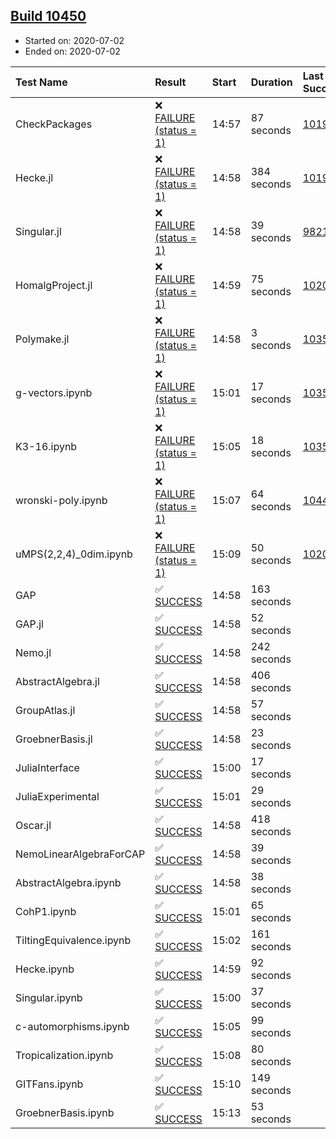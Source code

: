 ## [Build 10450](https://oscarci.mathematik.uni-kl.de/job/oscar/10450/)

* Started on: 2020-07-02
* Ended on: 2020-07-02

| Test Name    | Result | Start | Duration | Last Success | First Failure |
|:-------------|:-------|:------|:---------|:-------------|:--------------|
| CheckPackages | ❌ [FAILURE (status = 1)](https://oscarci.mathematik.uni-kl.de/job/oscar/10450/artifact/logs/build-10450/CheckPackages.log) | 14:57 | 87 seconds | [10197](https://oscarci.mathematik.uni-kl.de/job/oscar/10197/) | [10198](https://oscarci.mathematik.uni-kl.de/job/oscar/10198/) |
| Hecke.jl | ❌ [FAILURE (status = 1)](https://oscarci.mathematik.uni-kl.de/job/oscar/10450/artifact/logs/build-10450/Hecke.jl.log) | 14:58 | 384 seconds | [10197](https://oscarci.mathematik.uni-kl.de/job/oscar/10197/) | [10198](https://oscarci.mathematik.uni-kl.de/job/oscar/10198/) |
| Singular.jl | ❌ [FAILURE (status = 1)](https://oscarci.mathematik.uni-kl.de/job/oscar/10450/artifact/logs/build-10450/Singular.jl.log) | 14:58 | 39 seconds | [9821](https://oscarci.mathematik.uni-kl.de/job/oscar/9821/) | [9822](https://oscarci.mathematik.uni-kl.de/job/oscar/9822/) |
| HomalgProject.jl | ❌ [FAILURE (status = 1)](https://oscarci.mathematik.uni-kl.de/job/oscar/10450/artifact/logs/build-10450/HomalgProject.jl.log) | 14:59 | 75 seconds | [10209](https://oscarci.mathematik.uni-kl.de/job/oscar/10209/) | [10210](https://oscarci.mathematik.uni-kl.de/job/oscar/10210/) |
| Polymake.jl | ❌ [FAILURE (status = 1)](https://oscarci.mathematik.uni-kl.de/job/oscar/10450/artifact/logs/build-10450/Polymake.jl.log) | 14:58 | 3 seconds | [10356](https://oscarci.mathematik.uni-kl.de/job/oscar/10356/) | [10357](https://oscarci.mathematik.uni-kl.de/job/oscar/10357/) |
| g-vectors.ipynb | ❌ [FAILURE (status = 1)](https://oscarci.mathematik.uni-kl.de/job/oscar/10450/artifact/logs/build-10450/g-vectors.ipynb.log) | 15:01 | 17 seconds | [10356](https://oscarci.mathematik.uni-kl.de/job/oscar/10356/) | [10357](https://oscarci.mathematik.uni-kl.de/job/oscar/10357/) |
| K3-16.ipynb | ❌ [FAILURE (status = 1)](https://oscarci.mathematik.uni-kl.de/job/oscar/10450/artifact/logs/build-10450/K3-16.ipynb.log) | 15:05 | 18 seconds | [10356](https://oscarci.mathematik.uni-kl.de/job/oscar/10356/) | [10357](https://oscarci.mathematik.uni-kl.de/job/oscar/10357/) |
| wronski-poly.ipynb | ❌ [FAILURE (status = 1)](https://oscarci.mathematik.uni-kl.de/job/oscar/10450/artifact/logs/build-10450/wronski-poly.ipynb.log) | 15:07 | 64 seconds | [10449](https://oscarci.mathematik.uni-kl.de/job/oscar/10449/) | [10450](https://oscarci.mathematik.uni-kl.de/job/oscar/10450/) |
| uMPS(2,2,4)_0dim.ipynb | ❌ [FAILURE (status = 1)](https://oscarci.mathematik.uni-kl.de/job/oscar/10450/artifact/logs/build-10450/uMPS-2-2-4-_0dim.ipynb.log) | 15:09 | 50 seconds | [10209](https://oscarci.mathematik.uni-kl.de/job/oscar/10209/) | [10210](https://oscarci.mathematik.uni-kl.de/job/oscar/10210/) |
| GAP | ✅ [SUCCESS](https://oscarci.mathematik.uni-kl.de/job/oscar/10450/artifact/logs/build-10450/GAP.log) | 14:58 | 163 seconds |  |  |
| GAP.jl | ✅ [SUCCESS](https://oscarci.mathematik.uni-kl.de/job/oscar/10450/artifact/logs/build-10450/GAP.jl.log) | 14:58 | 52 seconds |  |  |
| Nemo.jl | ✅ [SUCCESS](https://oscarci.mathematik.uni-kl.de/job/oscar/10450/artifact/logs/build-10450/Nemo.jl.log) | 14:58 | 242 seconds |  |  |
| AbstractAlgebra.jl | ✅ [SUCCESS](https://oscarci.mathematik.uni-kl.de/job/oscar/10450/artifact/logs/build-10450/AbstractAlgebra.jl.log) | 14:58 | 406 seconds |  |  |
| GroupAtlas.jl | ✅ [SUCCESS](https://oscarci.mathematik.uni-kl.de/job/oscar/10450/artifact/logs/build-10450/GroupAtlas.jl.log) | 14:58 | 57 seconds |  |  |
| GroebnerBasis.jl | ✅ [SUCCESS](https://oscarci.mathematik.uni-kl.de/job/oscar/10450/artifact/logs/build-10450/GroebnerBasis.jl.log) | 14:58 | 23 seconds |  |  |
| JuliaInterface | ✅ [SUCCESS](https://oscarci.mathematik.uni-kl.de/job/oscar/10450/artifact/logs/build-10450/JuliaInterface.log) | 15:00 | 17 seconds |  |  |
| JuliaExperimental | ✅ [SUCCESS](https://oscarci.mathematik.uni-kl.de/job/oscar/10450/artifact/logs/build-10450/JuliaExperimental.log) | 15:01 | 29 seconds |  |  |
| Oscar.jl | ✅ [SUCCESS](https://oscarci.mathematik.uni-kl.de/job/oscar/10450/artifact/logs/build-10450/Oscar.jl.log) | 14:58 | 418 seconds |  |  |
| NemoLinearAlgebraForCAP | ✅ [SUCCESS](https://oscarci.mathematik.uni-kl.de/job/oscar/10450/artifact/logs/build-10450/NemoLinearAlgebraForCAP.log) | 14:58 | 39 seconds |  |  |
| AbstractAlgebra.ipynb | ✅ [SUCCESS](https://oscarci.mathematik.uni-kl.de/job/oscar/10450/artifact/logs/build-10450/AbstractAlgebra.ipynb.log) | 14:58 | 38 seconds |  |  |
| CohP1.ipynb | ✅ [SUCCESS](https://oscarci.mathematik.uni-kl.de/job/oscar/10450/artifact/logs/build-10450/CohP1.ipynb.log) | 15:01 | 65 seconds |  |  |
| TiltingEquivalence.ipynb | ✅ [SUCCESS](https://oscarci.mathematik.uni-kl.de/job/oscar/10450/artifact/logs/build-10450/TiltingEquivalence.ipynb.log) | 15:02 | 161 seconds |  |  |
| Hecke.ipynb | ✅ [SUCCESS](https://oscarci.mathematik.uni-kl.de/job/oscar/10450/artifact/logs/build-10450/Hecke.ipynb.log) | 14:59 | 92 seconds |  |  |
| Singular.ipynb | ✅ [SUCCESS](https://oscarci.mathematik.uni-kl.de/job/oscar/10450/artifact/logs/build-10450/Singular.ipynb.log) | 15:00 | 37 seconds |  |  |
| c-automorphisms.ipynb | ✅ [SUCCESS](https://oscarci.mathematik.uni-kl.de/job/oscar/10450/artifact/logs/build-10450/c-automorphisms.ipynb.log) | 15:05 | 99 seconds |  |  |
| Tropicalization.ipynb | ✅ [SUCCESS](https://oscarci.mathematik.uni-kl.de/job/oscar/10450/artifact/logs/build-10450/Tropicalization.ipynb.log) | 15:08 | 80 seconds |  |  |
| GITFans.ipynb | ✅ [SUCCESS](https://oscarci.mathematik.uni-kl.de/job/oscar/10450/artifact/logs/build-10450/GITFans.ipynb.log) | 15:10 | 149 seconds |  |  |
| GroebnerBasis.ipynb | ✅ [SUCCESS](https://oscarci.mathematik.uni-kl.de/job/oscar/10450/artifact/logs/build-10450/GroebnerBasis.ipynb.log) | 15:13 | 53 seconds |  |  |
